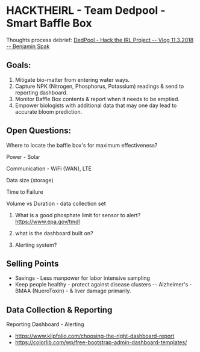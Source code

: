 # HACKTHEIRL - Team Dedpool - Smart Baffle Box

Thoughts process debrief:
[DedPool - Hack the IRL Project -- Vlog 11.3.2018 -- Benjamin Spak](https://youtu.be/vHDMbWkQup8)

## Goals: 

1. Mitigate bio-matter from entering water ways.
1. Capture NPK (Nitrogen, Phosphorus, Potassium) readings & send to reporting dashboard.
1. Monitor Baffle Box contents & report when it needs to be emptied.
1. Empower biologists with additional data that may one day lead to accurate bloom prediction.

## Open Questions:

Where to locate the baffle box's for maximum effectiveness?

Power - Solar

Communication  - WiFi (WAN), LTE

Data size (storage)

Time to Failure

Volume vs Duration - data collection set

1. What is a good phosphate limit for sensor to alert? <br>
https://www.epa.gov/tmdl

2. what is the dashboard built on?

3. Alerting system?

## Selling Points

+ Savings - Less manpower for labor intensive sampling
+ Keep people healthy - protect against disease clusters -- Alzheimer's - BMAA (NueroToxin) - & liver damage primarily.

## Data Collection & Reporting

Reporting Dashboard - Alerting
+ https://www.klipfolio.com/choosing-the-right-dashboard-report
+ https://colorlib.com/wp/free-bootstrap-admin-dashboard-templates/